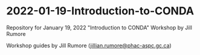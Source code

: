 # 2022-01-19-Introduction-to-CONDA
Repository for January 19, 2022 "Introduction to CONDA" Workshop by Jill Rumore

Workshop guides by Jill Rumore (jillian.rumore@phac-aspc.gc.ca)

